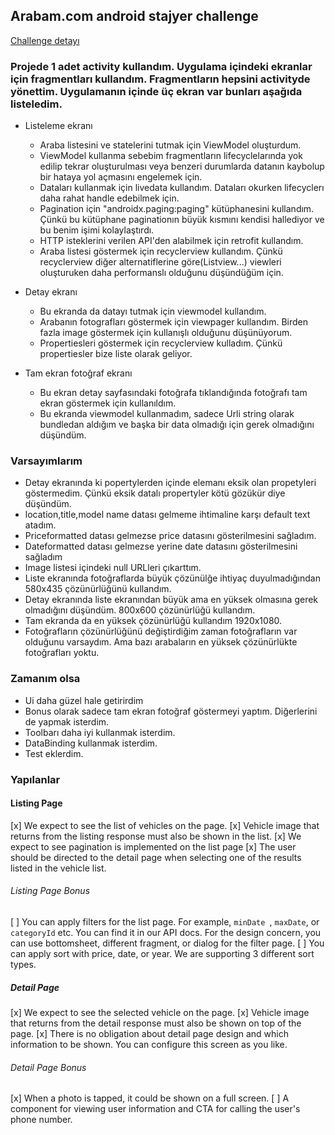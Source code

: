 ## Arabam.com android stajyer challenge ##

[Challenge detayı](CHALLENGE_README.md)

 ### Projede 1 adet activity kullandım. Uygulama içindeki ekranlar için fragmentları kullandım. Fragmentların hepsini activityde yönettim. Uygulamanın içinde üç ekran var bunları aşağıda listeledim.

* Listeleme ekranı

   * Araba listesini ve statelerini tutmak için ViewModel oluşturdum. 
   * ViewModel kullanma sebebim fragmentların lifecyclelarında yok edilip tekrar oluşturulması veya benzeri durumlarda datanın kaybolup bir hataya yol açmasını engelemek için.
   * Dataları kullanmak için livedata kullandım. Dataları okurken lifecyclerı daha rahat handle edebilmek için.
   * Pagination için "androidx.paging:paging" kütüphanesini kullandım. Çünkü bu kütüphane paginationın büyük kısmını kendisi hallediyor ve bu benim işimi kolaylaştırdı.
   * HTTP isteklerini verilen API'den alabilmek için retrofit kullandım.
   * Araba listesi göstermek için recyclerview kullandım. Çünkü recyclerview diğer alternatiflerine göre(Listview...) viewleri oluşturuken daha performanslı olduğunu düşündüğüm için.

* Detay ekranı
   
   * Bu ekranda da datayı tutmak için viewmodel kullandım. 
   * Arabanın fotografları göstermek için viewpager kullandım. Birden fazla image göstermek için kullanışlı olduğunu düşünüyorum.
   * Propertiesleri göstermek için recyclerview kulladım. Çünkü propertiesler bize liste olarak geliyor.

* Tam ekran fotoğraf ekranı
   
   * Bu ekran detay sayfasındaki fotoğrafa tıklandığında fotoğrafı tam ekran göstermek için kullanıldım.
   * Bu ekranda viewmodel kullanmadım, sadece Urli string olarak bundledan aldığım ve başka bir data olmadığı için gerek olmadığını düşündüm.

### Varsayımlarım

* Detay ekranında ki popertylerden içinde elemanı eksik olan propetyleri göstermedim. Çünkü eksik datalı propertyler kötü gözükür diye düşündüm.
* location,title,model name datası gelmeme ihtimaline karşı default text atadım.
* Priceformatted datası gelmezse price datasını gösterilmesini sağladım.
* Dateformatted datası gelmezse yerine date datasını gösterilmesini sağladım
* Image listesi içindeki null URLleri çıkarttım.
* Liste ekranında fotoğraflarda büyük çözünülğe ihtiyaç duyulmadığından 580x435 çözünürlüğünü kullandım.
* Detay ekranında liste ekranından büyük ama en yüksek olmasına gerek olmadığını düşündüm. 800x600 çözünürlüğü kullandım.
* Tam ekranda da en yüksek çözünürlüğü kullandım 1920x1080.
* Fotoğrafların çözünürlüğünü değiştirdiğim zaman fotoğrafların var olduğunu varsaydım. Ama bazı arabaların en yüksek çözünürlükte fotoğrafları yoktu.

### Zamanım olsa
* Ui daha güzel hale getirirdim
* Bonus olarak sadece tam ekran fotoğraf göstermeyi yaptım. Diğerlerini de yapmak isterdim.
* Toolbarı daha iyi kullanmak isterdim.
* DataBinding kullanmak isterdim.
* Test eklerdim.

### Yapılanlar

#### Listing Page ####
[x] We expect to see the list of vehicles on the page.
[x] Vehicle image that returns from the listing response must also be shown in the list.
[x] We expect to see pagination is implemented on the list page
[x] The user should be directed to the detail page when selecting one of the results listed in the vehicle list.

###### Listing Page Bonus ######
[ ] You can apply filters for the list page. For example,  `minDate `,  `maxDate`, or  `categoryId` etc. You can find it in our API docs. For the design concern, you can use bottomsheet, different fragment, or dialog for the filter page.
[ ] You can apply sort with price, date, or year. We are supporting 3 different sort types.

##### Detail Page #####
[x] We expect to see the selected vehicle on the page.
[x] Vehicle image that returns from the detail response must also be shown on top of the page.
[x] There is no obligation about detail page design and which information to be shown. You can configure this screen as you like.

###### Detail Page Bonus ######
[x] When a photo is tapped, it could be shown on a full screen.
[ ] A component for viewing user information and CTA for calling the user's phone number.


